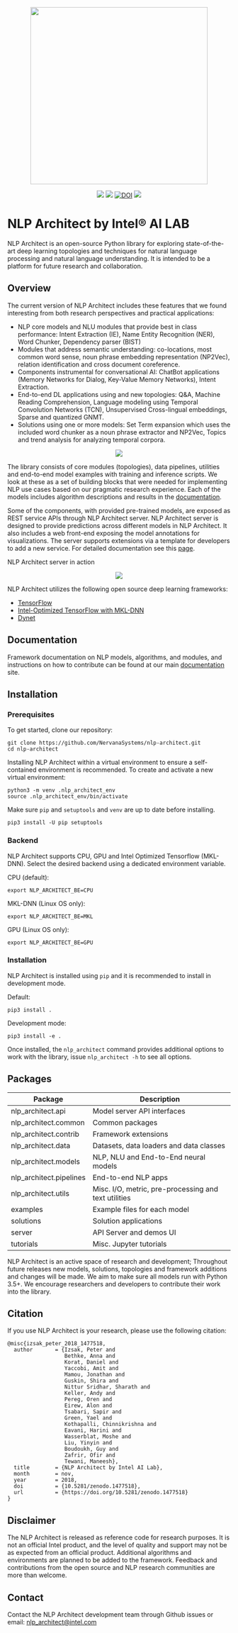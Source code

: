 <p align="center"><img src="doc/source/assets/nlp_architect_header.png" width="400"/></p>
<p align="center">
<a href="https://github.com/NervanaSystems/nlp-architect/blob/master/LICENSE"><img src="https://img.shields.io/badge/License-Apache%202.0-blue.svg"/></a> <a href="http://nlp_architect.nervanasys.com"><img src="https://img.shields.io/readthedocs/pip/stable.svg"/></a> <a href="https://doi.org/10.5281/zenodo.1477518"><img src="https://zenodo.org/badge/DOI/10.5281/zenodo.1477518.svg" alt="DOI"></a> <a href="https://github.com/NervanaSystems/nlp-architect/blob/master/LICENSE"><img src="https://img.shields.io/badge/release-v0.3-blue.svg"/></a>
</p>

# NLP Architect by Intel® AI LAB

NLP Architect is an open-source Python library for exploring state-of-the-art
deep learning topologies and techniques for natural language processing and
natural language understanding. It is intended to be a platform for future
research and collaboration.

## Overview

The current version of NLP Architect includes these features that we found
interesting from both research perspectives and practical applications:

* NLP core models and NLU modules that provide best in class performance: Intent
  Extraction (IE), Name Entity Recognition (NER), Word Chunker, Dependency parser (BIST)
* Modules that address semantic understanding: co-locations, most
  common word sense, noun phrase embedding representation (NP2Vec), relation identification and cross document coreference.
* Components instrumental for conversational AI: ChatBot
  applications (Memory Networks for Dialog, Key-Value Memory Networks), Intent Extraction.
* End-to-end DL applications using and new topologies: Q&A, Machine
  Reading Comprehension, Language modeling using Temporal Convolution
  Networks (TCN), Unsupervised Cross-lingual embeddings, Sparse and quantized GNMT.
* Solutions using one or more models: Set Term expansion which
  uses the included word chunker as a noun phrase extractor and NP2Vec, Topics and trend analysis for analyzing temporal corpora.

<center> <img src="doc/source/assets/nlp_architect_diag.png"></center>

The library consists of core modules (topologies), data pipelines, utilities
and end-to-end model examples with training and inference scripts. We look at
these as a set of building blocks that were needed for implementing NLP use
cases based on our pragmatic research experience. Each of the models includes
algorithm descriptions and results in the [documentation].

Some of the components, with provided pre-trained models, are exposed as REST
service APIs through NLP Architect server. NLP Architect server is designed to
provide predictions across different models in NLP Architect. It also includes
a web front-end exposing the model annotations for visualizations. The server
supports extensions via a template for developers to add a new service. For
detailed documentation see this
[page](http://nlp_architect.nervanasys.com/service.html).

NLP Architect server in action
<center> <img src="doc/source/assets/service_cards.png"></center>

NLP Architect utilizes the following open source deep learning frameworks:

* [TensorFlow]
* [Intel-Optimized TensorFlow with MKL-DNN]
* [Dynet]

## Documentation
Framework documentation on NLP models, algorithms, and modules, and instructions
on how to contribute can be found at our main [documentation] site.

## Installation
### Prerequisites
To get started, clone our repository:

    git clone https://github.com/NervanaSystems/nlp-architect.git
    cd nlp-architect

Installing NLP Architect within a virtual environment to ensure a self-contained
environment is recommended.
To create and activate a new virtual environment:

    python3 -m venv .nlp_architect_env
    source .nlp_architect_env/bin/activate

Make sure `pip` and `setuptools` and `venv` are up to date before installing.

    pip3 install -U pip setuptools

### Backend

NLP Architect supports CPU, GPU and Intel Optimized Tensorflow (MKL-DNN).
Select the desired backend using a dedicated environment variable.

CPU (default):

    export NLP_ARCHITECT_BE=CPU

MKL-DNN (Linux OS only):

    export NLP_ARCHITECT_BE=MKL

GPU (Linux OS only):

    export NLP_ARCHITECT_BE=GPU


### Installation
NLP Architect is installed using `pip` and it is recommended to install in development mode.

Default:

    pip3 install .

Development mode:

    pip3 install -e .

Once installed, the `nlp_architect` command provides additional options to work with the library, issue `nlp_architect -h` to see all options.

## Packages

| Package                 	| Description                                          	|
|-------------------------	|------------------------------------------------------	|
| nlp_architect.api       	| Model server API interfaces                          	|
| nlp_architect.common    	| Common packages                                      	|
| nlp_architect.contrib   	| Framework extensions                                 	|
| nlp_architect.data      	| Datasets, data loaders and data classes              	|
| nlp_architect.models    	| NLP, NLU and End-to-End neural models                	|
| nlp_architect.pipelines 	| End-to-end NLP apps                                  	|
| nlp_architect.utils     	| Misc. I/O, metric, pre-processing and text utilities 	|
| examples                	| Example files for each model                         	|
| solutions               	| Solution applications                                	|
| server                  	| API Server and demos UI                              	|
| tutorials               	| Misc. Jupyter tutorials                              	|
<!--
Below are examples of NLP Architect server in action

BIST Parser UI
<center> <img src="doc/source/assets/bist_service.png"></center>

NER Parser UI
<center> <img src="doc/source/assets/ner_service.png"></center>

Spacy NER Parser UI
<center> <img src="doc/source/assets/spacy_ner_service.png"></center>-->


NLP Architect is an active space of research and development; Throughout future
releases new models, solutions, topologies and framework additions and changes
will be made. We aim to make sure all models run with Python 3.5+. We
encourage researchers and developers to contribute their work into the library.

## Citation

If you use NLP Architect is your research, please use the following citation:
```
@misc{izsak_peter_2018_1477518,
  author       = {Izsak, Peter and
                  Bethke, Anna and
                  Korat, Daniel and
                  Yaccobi, Amit and
                  Mamou, Jonathan and
                  Guskin, Shira and
                  Nittur Sridhar, Sharath and
                  Keller, Andy and
                  Pereg, Oren and
                  Eirew, Alon and
                  Tsabari, Sapir and
                  Green, Yael and
                  Kothapalli, Chinnikrishna and
                  Eavani, Harini and
                  Wasserblat, Moshe and
                  Liu, Yinyin and
                  Boudoukh, Guy and
                  Zafrir, Ofir and
                  Tewani, Maneesh},
  title        = {NLP Architect by Intel AI Lab},
  month        = nov,
  year         = 2018,
  doi          = {10.5281/zenodo.1477518},
  url          = {https://doi.org/10.5281/zenodo.1477518}
}
```

## Disclaimer
The NLP Architect is released as reference code for research purposes. It is
not an official Intel product, and the level of quality and support may not be
as expected from an official product. Additional algorithms and environments are
planned to be added to the framework. Feedback and contributions from the open
source and NLP research communities are more than welcome.

## Contact
Contact the NLP Architect development team through Github issues or
email: nlp_architect@intel.com

[documentation]:http://nlp_architect.nervanasys.com
[Intel-Optimized TensorFlow with MKL-DNN]:https://software.intel.com/en-us/articles/intel-optimized-tensorflow-wheel-now-available
[TensorFlow]:https://www.tensorflow.org/
[Dynet]:https://dynet.readthedocs.io/en/latest/
